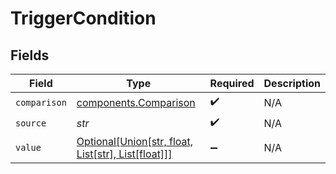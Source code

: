 # TriggerCondition


## Fields

| Field                                                                                   | Type                                                                                    | Required                                                                                | Description                                                                             |
| --------------------------------------------------------------------------------------- | --------------------------------------------------------------------------------------- | --------------------------------------------------------------------------------------- | --------------------------------------------------------------------------------------- |
| `comparison`                                                                            | [components.Comparison](../../models/components/comparison.md)                          | :heavy_check_mark:                                                                      | N/A                                                                                     |
| `source`                                                                                | *str*                                                                                   | :heavy_check_mark:                                                                      | N/A                                                                                     |
| `value`                                                                                 | [Optional[Union[str, float, List[str], List[float]]]](../../models/components/value.md) | :heavy_minus_sign:                                                                      | N/A                                                                                     |
